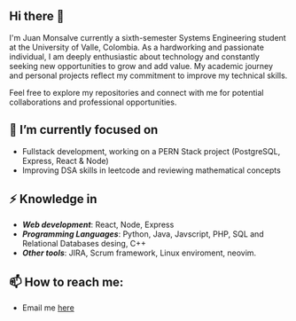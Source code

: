 ## Hi there 👋

I'm Juan Monsalve currently a sixth-semester Systems Engineering student at the University of Valle, Colombia. As a hardworking and passionate individual, I am deeply enthusiastic about technology and constantly seeking new opportunities to grow and add value. My academic journey and personal projects reflect my commitment to improve my technical skills.

Feel free to explore my repositories and connect with me for potential collaborations and professional opportunities.

## 🔭 I’m currently focused on
+ Fullstack development, working on a PERN Stack project (PostgreSQL, Express, React & Node)
+ Improving DSA skills in leetcode and reviewing mathematical concepts

## ⚡ Knowledge in
+ ***Web development***: React, Node, Express
+ ***Programming Languages***: Python, Java, Javscript, PHP, SQL and Relational Databases desing, C++
+ ***Other tools***: JIRA, Scrum framework, Linux enviroment, neovim.

## 📫 How to reach me:
+ Email me [here](juanmonsalve@protonmail.com)
<!--
**jfmonsa/jfmonsa** is a ✨ _special_ ✨ repository because its `README.md` (this file) appears on your GitHub profile.

Here are some ideas to get you started:

- 🔭 I’m currently working on ...
- 🌱 I’m currently learning ...
- 👯 I’m looking to collaborate on ...
- 🤔 I’m looking for help with ...
- 💬 Ask me about ...
- 📫 How to reach me: ...
- 😄 Pronouns: ...
- ⚡ Fun fact: ...
-->
